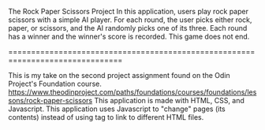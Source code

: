 The Rock Paper Scissors Project
In this application, users play rock paper scissors with a simple AI player.
For each round, the user picks either rock, paper, or scissors, and the AI randomly picks one of its three.
Each round has a winner and the winner's score is recorded. This game does not end. 

===============================================================================

This is my take on the second project assignment found on the Odin Project's Foundation course.
https://www.theodinproject.com/paths/foundations/courses/foundations/lessons/rock-paper-scissors
This application is made with HTML, CSS, and Javascript.
This application uses Javascript to "change" pages (its contents) instead of using <a> tag 
to link to different HTML files.
